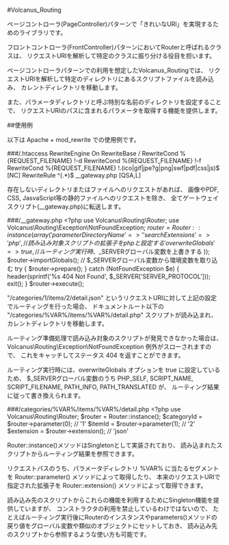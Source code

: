 #Volcanus_Routing

ページコントローラ(PageController)パターンで「きれいなURI」を実現するためのライブラリです。

フロントコントローラ(FrontController)パターンにおいてRouterと呼ばれるクラスは、
リクエストURIを解析して特定のクラスに振り分ける役目を担います。

ページコントローラパターンでの利用を想定したVolcanus_Routingでは、
リクエストURIを解析して特定のディレクトリにあるスクリプトファイルを読み込み、
カレントディレクトリを移動します。

また、パラメータディレクトリと呼ぶ特別な名前のディレクトリを設定することで、
リクエストURIのパスに含まれるパラメータを取得する機能を提供します。

##使用例

以下は Apache + mod_rewrite での使用例です。

###/.htaccess
	RewriteEngine On
	RewriteBase /
	RewriteCond %{REQUEST_FILENAME} !-d
	RewriteCond %{REQUEST_FILENAME} !-f
	RewriteCond %{REQUEST_FILENAME} !\.(ico|gif|jpe?g|png|swf|pdf|css|js)$ [NC]
	RewriteRule ^(.*)$ __gateway.php [QSA,L]

存在しないディレクトリまたはファイルへのリクエストがあれば、
画像やPDF, CSS, JasvaScript等の静的ファイルへのリクエストを除き、
全てゲートウェイスクリプト(__gateway.php)に転送します。

###/__gateway.php
	<?php
	use Volcanus\Routing\Router;
	use Volcanus\Routing\Exception\NotFoundException;
	$router = Router::instance(array(
		'parameterDirectoryName' => '%VAR%', // パラメータディレクトリ名を %VAR% と設定する
		'searchExtensions'       => 'php',   // 読み込み対象スクリプトの拡張子を php と設定する
		'overwriteGlobals'       => true,    // ルーティング実行時、$_SERVERグローバル変数を上書きする
	));
	$router->importGlobals(); // $_SERVERグローバル変数から環境変数を取り込む
	try {
		$router->prepare();
	} catch (NotFoundException $e) {
		header(sprintf('%s 404 Not Found', $_SERVER['SERVER_PROTOCOL']));
		exit();
	}
	$router->execute();

"/categories/1/items/2/detail.json" というリクエストURIに対して上記の設定でルーティングを行った場合、
ドキュメントルート以下の "/categories/%VAR%/items/%VAR%/detail.php" スクリプトが読み込まれ、
カレントディレクトリを移動します。

ルーティング準備処理で読み込み対象のスクリプトが発見できなかった場合は、
Volcanus\Routing\Exception\NotFoundException 例外がスローされますので、
これをキャッチしてステータス 404 を返すことができます。

ルーティング実行時には、overwriteGlobals オプションを true に設定しているため、 
$_SERVERグローバル変数のうち PHP_SELF, SCRIPT_NAME, SCRIPT_FILENAME, PATH_INFO, PATH_TRANSLATED が、
ルーティング結果に従って書き換えられます。

###/categories/%VAR%/items/%VAR%/detail.php
	<?php
	use Volcanus\Routing\Router;
	$router = Router::instance();
	$categoryId = $router->parameter(0); // '1'
	$itemId     = $router->parameter(1); // '2'
	$extension  = $router->extension();  // 'json'

Router::instance()メソッドはSingletonとして実装されており、
読み込まれたスクリプトからルーティング結果を参照できます。

リクエストパスのうち、パラメータディレクトリ %VAR% に当たるセグメントを Router::parameter() メソッドによって取得したり、
本来のリクエストURIで指定された拡張子を Router::extension() メソッドによって取得できます。

読み込み先のスクリプトからこれらの機能を利用するためにSingleton機能を提供していますが、
コンストラクタの利用を禁止しているわけではないので、
たとえばルーティング実行後にRouterのインスタンスやparameters()メソッドの戻り値をグローバル変数や類似のオブジェクトにセットしておき、
読み込み先のスクリプトから参照するような使い方も可能です。

